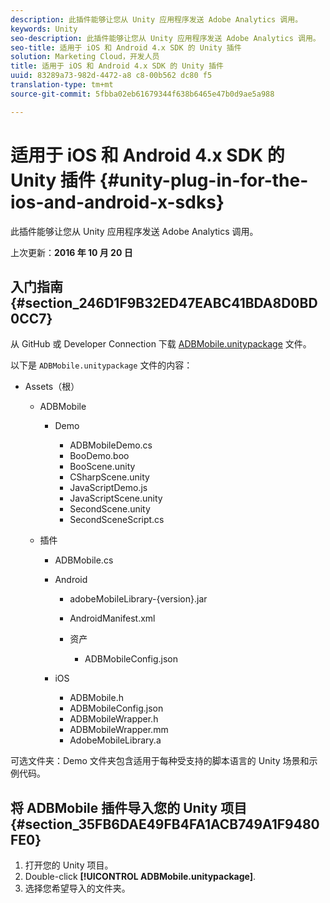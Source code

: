 ```yaml
---
description: 此插件能够让您从 Unity 应用程序发送 Adobe Analytics 调用。
keywords: Unity
seo-description: 此插件能够让您从 Unity 应用程序发送 Adobe Analytics 调用。
seo-title: 适用于 iOS 和 Android 4.x SDK 的 Unity 插件
solution: Marketing Cloud，开发人员
title: 适用于 iOS 和 Android 4.x SDK 的 Unity 插件
uuid: 83289a73-982d-4472-a8 c8-00b562 dc80 f5
translation-type: tm+mt
source-git-commit: 5fbba02eb61679344f638b6465e47b0d9ae5a988

---
```



# 适用于 iOS 和 Android 4.x SDK 的 Unity 插件 {#unity-plug-in-for-the-ios-and-android-x-sdks}

此插件能够让您从 Unity 应用程序发送 Adobe Analytics 调用。

上次更新：**2016 年 10 月 20 日**

## 入门指南 {#section_246D1F9B32ED47EABC41BDA8D0BD0CC7}

从 GitHub 或 Developer Connection 下载 [ADBMobile.unitypackage](https://github.com/Adobe-Marketing-Cloud/mobile-services/releases) 文件。

以下是 `ADBMobile.unitypackage` 文件的内容：

* Assets（根）

   * ADBMobile

      * Demo

         * ADBMobileDemo.cs
         * BooDemo.boo
         * BooScene.unity
         * CSharpScene.unity
         * JavaScriptDemo.js
         * JavaScriptScene.unity
         * SecondScene.unity
         * SecondSceneScript.cs
   * 插件

      * ADBMobile.cs
      * Android

         * adobeMobileLibrary-{version}.jar
         * AndroidManifest.xml
         * 资产

            * ADBMobileConfig.json
      * iOS

         * ADBMobile.h
         * ADBMobileConfig.json
         * ADBMobileWrapper.h
         * ADBMobileWrapper.mm
         * AdobeMobileLibrary.a



可选文件夹：Demo 文件夹包含适用于每种受支持的脚本语言的 Unity 场景和示例代码。

## 将 ADBMobile 插件导入您的 Unity 项目 {#section_35FB6DAE49FB4FA1ACB749A1F9480FE0}

1. 打开您的 Unity 项目。
1. Double-click **[!UICONTROL ADBMobile.unitypackage]**.
1. 选择您希望导入的文件夹。

